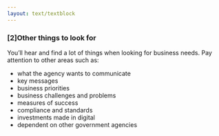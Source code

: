 ```yaml
---
layout: text/textblock
---
```


### [2]Other things to look for
You’ll hear and find a lot of things when looking for business needs. Pay attention to other areas such as:

- what the agency wants to communicate
- key messages
- business priorities
- business challenges and problems
- measures of success
- compliance and standards
- investments made in digital
- dependent on other government agencies
